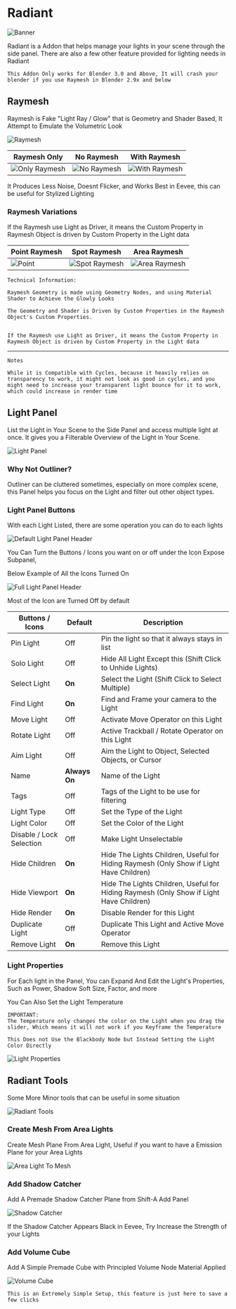 # Radiant

![Banner](https://BlenderBoi.com/gallery/Radiant/Banner.png)

Radiant is a Addon that helps manage your lights in your scene through the side panel. There are also a few other feature provided for lighting needs in Radiant

	This Addon Only works for Blender 3.0 and Above, It will crash your blender if you use Raymesh in Blender 2.9x and below
	


## Raymesh

Raymesh is Fake "Light Ray / Glow" that is Geometry and Shader Based, It Attempt to Emulate the Volumetric Look

![Raymesh](https://BlenderBoi.com/gallery/Radiant/Raymesh.png)

|Raymesh Only|No Raymesh|With Raymesh|
|--|--|--|
|![Only Raymesh](https://BlenderBoi.com/gallery/Radiant/OnlyRaymesh.png)|![No Raymesh](https://BlenderBoi.com/gallery/Radiant/NoRaymesh.png)|![With Raymesh](https://BlenderBoi.com/gallery/Radiant/WithRaymesh.png)|

It Produces Less Noise, Doesnt Flicker, and Works Best in Eevee, this can be useful for Stylized Lighting


### Raymesh Variations

If the Raymesh use Light as Driver, it means the Custom Property in Raymesh Object is driven by Custom Property in the Light data


|Point Raymesh|Spot Raymesh|Area Raymesh|
|--|--|--|
|![Point](https://BlenderBoi.com/gallery/Radiant/PointRaymesh.png)|![Spot Raymesh](https://BlenderBoi.com/gallery/Radiant/SpotRaymesh.png)|![Area Raymesh](https://BlenderBoi.com/gallery/Radiant/AreaRaymesh.png)|


	Technical Information:
	
	Raymesh Geometry is made using Geometry Nodes, and using Material Shader to Achieve the Glowly Looks
	
	The Geometry and Shader is Driven by Custom Properties in the Raymesh Object's Custom Properties.
	
	
	If the Raymesh use Light as Driver, it means the Custom Property in Raymesh Object is driven by Custom Property in the Light data


---

	Notes
	
	While it is Compatible with Cycles, because it heavily relies on transparency to work, it might not look as good in cycles, and you might need to increase your transparent light bounce for it to work, which could increase in render time

## Light Panel

List the Light in Your Scene to the Side Panel and access multiple light at once. It gives you a Filterable Overview of the Light in Your Scene.

![Light Panel](https://BlenderBoi.com/gallery/Radiant/LightPanel.png)

### Why Not Outliner?

Outliner can be cluttered sometimes, especially on more complex scene, this Panel helps you focus on the Light and filter out other object types.

### Light Panel Buttons

With each Light Listed, there are some operation you can do to each lights

![Default Light Panel Header](https://BlenderBoi.com/gallery/Radiant/DefaultLightPanelHeader.png)

You Can Turn the Buttons / Icons you want on or off under the Icon Expose Subpanel,

Below Example of All the Icons Turned On

![Full Light Panel Header](https://BlenderBoi.com/gallery/Radiant/FullLightPanelHeader.png)

Most of the Icon are Turned Off by default


| Buttons / Icons | Default | Description |
| -- | -- | -- |
| Pin Light | Off | Pin the light so that it always stays in list |
| Solo Light| Off |  	Hide All Light Except this (Shift Click to Unhide Lights) |
| Select Light | **On** | Select the Light (Shift Click to Select Multiple) |
| Find Light | **On** |  Find and Frame your camera to the Light |
| Move Light | Off | Activate Move Operator on this Light |
| Rotate Light | Off | Active Trackball / Rotate Operator on this Light |
| Aim Light | Off | Aim the Light to Object, Selected Objects, or Cursor |
| Name | **Always On** | Name of the Light |
| Tags | Off | Tags of the Light to be use for filtering |
| Light Type | Off | Set the Type of the Light |
| Light Color | Off | Set the Color of the Light |
| Disable / Lock Selection | Off | Make Light Unselectable |
| Hide Children | **On** | Hide The Lights Children, Useful for Hiding Raymesh (Only Show if Light Have Children) |
| Hide Viewport | **On** | Hide The Lights Children, Useful for Hiding Raymesh (Only Show if Light Have Children) |
| Hide Render | **On** | Disable Render for this Light |
| Duplicate Light | Off | Duplicate This Light and Active Move Operator |
| Remove Light | **On** |  	Remove this Light |

### Light Properties

For Each light in the Panel, You can Expand And Edit the Light's Properties, Such as Power, Shadow Soft Size, Factor, and more

You Can Also Set the Light Temperature

	IMPORTANT:
	The Temperature only changes the color on the Light when you drag the slider, Which means it will not work if you Keyframe the Temperature
	
	This Does not Use the Blackbody Node but Instead Setting the Light Color Directly

![Light Properties](https://BlenderBoi.com/gallery/Radiant/LightProperties.png)

## Radiant Tools

Some More Minor tools that can be useful in some situation

![Radiant Tools](https://BlenderBoi.com/gallery/Radiant/RadiantTools.png)


### Create Mesh From Area Lights

Create Mesh Plane From Area Light, Useful if you want to have a Emission Plane for your Area Lights

![Area Light To Mesh](https://BlenderBoi.com/gallery/Radiant/AreaLightToMesh.png)


### Add Shadow Catcher

Add A Premade Shadow Catcher Plane from Shift-A Add Panel


![Shadow Catcher](https://BlenderBoi.com/gallery/Radiant/ShadowCatcher.png)

If the Shadow Catcher Appears Black in Eevee, Try Increase the Strength of your Lights


### Add Volume Cube

Add A Simple Premade Cube with Principled Volume Node Material Applied

![Volume Cube](https://BlenderBoi.com/gallery/Radiant/VolumeCube.png)


	This is an Extremely Simple Setup, this feature is just here to save a few clicks
